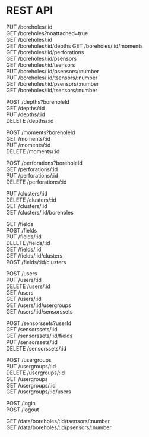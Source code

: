 # REST API

PUT     /boreholes/:id  
GET     /boreholes?noattached=true  
GET     /boreholes/:id  
GET     /boreholes/:id/depths
GET     /boreholes/:id/moments  
GET     /boreholes/:id/perforations  
GET     /boreholes/:id/psensors  
GET     /boreholes/:id/tsensors  
PUT     /boreholes/:id/psensors/:number  
PUT     /boreholes/:id/tsensors/:number  
GET     /boreholes/:id/psensors/:number  
GET     /boreholes/:id/tsensors/:number  

POST    /depths?boreholeId  
GET     /depths/:id  
PUT     /depths/:id  
DELETE  /depths/:id  

POST    /moments?boreholeId  
GET     /moments/:id  
PUT     /moments/:id  
DELETE  /moments/:id  

POST    /perforations?boreholeId  
GET     /perforations/:id  
PUT     /perforations/:id  
DELETE  /perforations/:id  

PUT     /clusters/:id  
DELETE  /clusters/:id  
GET     /clusters/:id  
GET     /clusters/:id/boreholes  

GET     /fields  
POST    /fields  
PUT     /fields/:id  
DELETE  /fields/:id  
GET     /fields/:id  
GET     /fields/:id/clusters  
POST    /fields/:id/clusters  

POST    /users  
PUT     /users/:id  
DELETE  /users/:id  
GET     /users  
GET     /users/:id  
GET     /users/:id/usergroups  
GET     /users/:id/sensorssets  

POST    /sensorssets?userId  
GET     /sensorssets/:id  
GET     /sensorssets/:id/fields  
PUT     /sensorssets/:id  
DELETE  /sensorssets/:id  

POST    /usergroups  
PUT     /usergroups/:id  
DELETE  /usergroups/:id  
GET     /usergroups  
GET     /usergroups/:id  
GET     /usergroups/:id/users  

POST    /login  
POST    /logout  

GET     /data/boreholes/:id/tsensors/:number  
GET     /data/boreholes/:id/psensors/:number  
